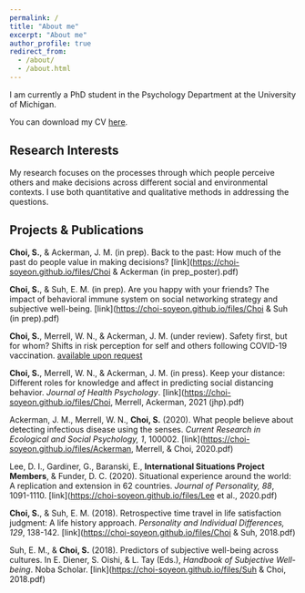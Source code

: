 ```yaml
---
permalink: /
title: "About me"
excerpt: "About me"
author_profile: true
redirect_from: 
  - /about/
  - /about.html
---
```

I am currently a PhD student in the Psychology Department at the University of Michigan.

You can download my CV [here](https://choi-soyeon.github.io/files/choi_cv.pdf).


Research Interests
------
My research focuses on the processes through which people perceive others and make decisions across different social and environmental contexts. I use both quantitative and qualitative methods in addressing the questions.


Projects & Publications
------
**Choi, S.**, & Ackerman, J. M. (in prep). Back to the past: How much of the past do people value in making decisions? [link](https://choi-soyeon.github.io/files/Choi & Ackerman (in prep_poster).pdf)

**Choi, S.**, & Suh, E. M. (in prep). Are you happy with your friends? The impact of behavioral immune system on social networking strategy and subjective well-being. [link](https://choi-soyeon.github.io/files/Choi & Suh (in prep).pdf)

**Choi, S.**, Merrell, W. N., & Ackerman, J. M. (under review). Safety first, but for whom? Shifts in risk perception for self and others following COVID-19 vaccination. [available upon request](mailto:soyeonc@umich.edu)

**Choi, S.**, Merrell, W. N., & Ackerman, J. M. (in press). Keep your distance: Different roles for knowledge and affect in predicting social distancing behavior. _Journal of Health Psychology_. [link](https://choi-soyeon.github.io/files/Choi, Merrell, Ackerman, 2021 (jhp).pdf)

Ackerman, J. M., Merrell, W. N., **Choi, S.** (2020). What people believe about detecting infectious disease using the senses. _Current Research in Ecological and Social Psychology, 1_, 100002. [link](https://choi-soyeon.github.io/files/Ackerman, Merrell, & Choi, 2020.pdf)

Lee, D. I., Gardiner, G., Baranski, E., **International Situations Project Members**, & Funder, D. C. (2020). Situational experience around the world: A replication and extension in 62 countries. _Journal of Personality, 88_, 1091-1110. [link](https://choi-soyeon.github.io/files/Lee et al., 2020.pdf)

**Choi, S.**, & Suh, E. M. (2018). Retrospective time travel in life satisfaction judgment: A life history approach. _Personality and Individual Differences, 129_, 138-142. [link](https://choi-soyeon.github.io/files/Choi & Suh, 2018.pdf)

Suh, E. M., & **Choi, S.** (2018). Predictors of subjective well-being across cultures. In E. Diener, S. Oishi, & L. Tay (Eds.), _Handbook of Subjective Well-being_. Noba Scholar. [link](https://choi-soyeon.github.io/files/Suh & Choi, 2018.pdf)
   
   
   
